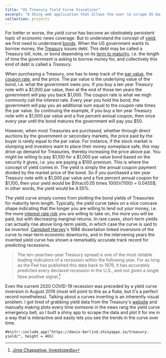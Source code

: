 ```yaml
---
title: "US Treasury Yield Curve Visualizer"
excerpt: "A Shiny web application that allows the user to scrape US Daily Treasury Yield Curve rates and plot them as a 3D surface.<br/><img src='/images/yield-curve.png'>"
collection: projects
---
```


For better or worse, the *yield curve* has become an obstinately persistent topic of economic news coverage.
But to understand the concept of [yield](https://www.investopedia.com/terms/y/yield.asp), we first need to understand [bonds](https://www.investopedia.com/terms/b/bond.asp).
When the US government wants to borrow money, the [Treasury](https://en.wikipedia.org/wiki/United_States_Department_of_the_Treasury) issues debt.
This debt may be called a Treasury bill, note, or bond depending on its [term to maturity](https://www.investopedia.com/terms/t/termtomaturity.asp),
i.e. the length of time the government is asking to borrow money for, and collectively this kind of debt is called a *Treasury*.

When purchasing a Treasury, one has to keep track of the [par value](https://www.investopedia.com/terms/p/parvalue.asp), the [coupon rate](https://www.investopedia.com/terms/c/coupon-rate.asp), and the price.
The par value is the underlying value of the bond, i.e. what the government owes you. If you buy a ten year Treasury note with a \$1,000 par value, then at the end of those ten years the government will pay you back \$1,000.
The coupon rate is what we migh commonly call the interest rate. Every year you hold the bond, the government will pay you an additional sum equal to the coupon rate times the par value.
So continuing the example, if you buy a ten year Treasury note with a \$1,000 par value and a five percent annual coupon, then once every year until the bond matures the government will pay you \$50.

However, when most Treasuries are purchased, whether through direct auctions by the government or secondary markets, the price paid by the buyer is rarely equal to the par value.
For instance, if the stock market is slumping and investors want to place their money someplace safe, this may drive up demand for Treasuries, thereby increasing the price above par.
You might be willing to pay \$1,100 for a \$1,000 par value bond based on the security it gives, i.e. you are paying a \$100 premium. This is where the concept of yield comes in.
The yield is simply the annual coupon payment divided by the market price of the bond.
So if you purchased a ten year Treasury note with a \$1,000 par value and a five percent annual coupon for \$1,100, then your yield would be $\frac{0.05 times 1000}{1100} = 0.0455$; in other words, the yield would be 4.55\%.

The yield curve simply comes from plotting the bond yields of Treasuries for maturity term length. 
Typically, the yield curve takes on a nice concave shape indicating that the longer you are willing to lend out your money, i.e. the more [interest rate risk](https://www.investopedia.com/terms/i/interestraterisk.asp) you are willing to take on,
the more you will be paid, but with decreasing marginal returns. In rare cases, short-term yields can actually rise above long-term yields, in which case the curve is said to be *inverted*.
[Campbell Harvey](https://en.wikipedia.org/wiki/Campbell_Harvey)'s 1986 dissertation linked inversions of the curve to near-term economic downturns,
and in the intervening years the inverted yield curve has shown a remarkably accurate track record for predicting recessions.

> The ten-year/two-year Treasury spread is one of the most reliable leading indicators of a recession within the following year. For as long as the Fed has published this data back to 1976, it has accurately predicted every declared recession in the U.S., and not given a single false positive signal.[^1]

[^1]: [Jime Chappelow, Investopedia](https://www.investopedia.com/terms/i/invertedyieldcurve.asp)

Even the current 2020 COVID-19 recession was preceded by a yield curve inversion in August 2019 (most will point to this as a fluke, but it's a perfect record nonetheless).
Talking about a curves inverting is an inherently visual problem.
I got tired of grabbing yield data from the Treasury's [website](https://www.treasury.gov/resource-center/data-chart-center/interest-rates) and manually making plots every time someone in the news rang the yield curve emergency bell,
so I built a shiny app to scrape the data and plot it for me in a way that is interactive and easily lets you see the trends in the curve over time.

```{r, fig.width = 15, echo = F}
#knitr::include_app("https://davis-berlind.shinyapps.io/treasury-yield/", height = 465)
```